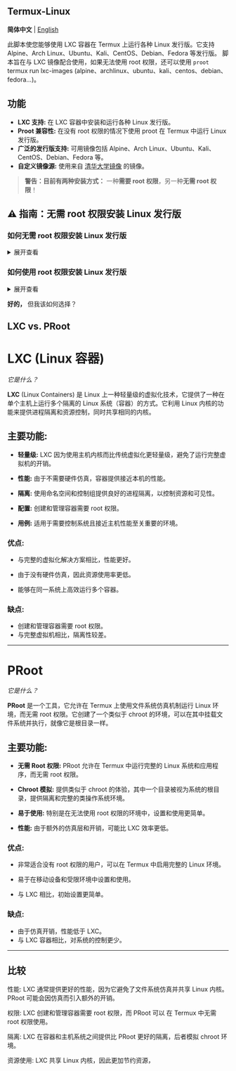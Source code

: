 ## Termux-Linux

**简体中文** | [English](README.md)

此脚本使您能够使用 LXC 容器在 Termux 上运行各种 Linux 发行版。它支持 Alpine、Arch Linux、Ubuntu、Kali、CentOS、Debian、Fedora 等发行版。 脚本旨在与 LXC 镜像配合使用，如果无法使用 root 权限，还可以使用 `proot` termux run lxc-images (alpine、archlinux、ubuntu、kali、centos、debian、fedora...)。

## 功能

- **LXC 支持:** 在 LXC 容器中安装和运行各种 Linux 发行版。
- **Proot 兼容性:** 在没有 root 权限的情况下使用 proot 在 Termux 中运行 Linux 发行版。
- **广泛的发行版支持:** 可用镜像包括 Alpine、Arch Linux、Ubuntu、Kali、CentOS、Debian、Fedora 等。
- **自定义镜像源:** 使用来自 [清华大学镜像](https://mirrors.tuna.tsinghua.edu.cn/lxc-images/images/) 的镜像。

> **警告：目前有两种安装方式：**  一种**需要 root 权限**，另一种**无需 root 权限**！

## ⚠️ 指南：无需 root 权限安装 Linux 发行版 

### 如何**无需 root 权限**安装 Linux 发行版

<details>
<summary>展开查看</summary>

1. 下载 proot-linux.sh 脚本并使用 Termux 执行以下命令：

```bash
chmod +x proot-linux.sh && ./proot-linux.sh
```

> 按照终端提示选择 Linux 发行版和版本。可以直接输入清华镜像源可用的发行版名称和版本号（例如：alpine edge）。

> 等待下载完成，然后按照提示运行相应的启动脚本。

</details>

### 如何**使用 root 权限**安装 Linux 发行版

<details>
<summary>展开查看</summary>

```bash
pkg i tsu -y
tsu
chmod +x lxc-linux.sh && ./lxc-linux.sh
```

</details>

**好的，** 但我该如何选择？

## LXC vs. PRoot

# LXC (Linux 容器)

_它是什么？_

**LXC** (Linux Containers) 是 Linux 上一种轻量级的虚拟化技术，它提供了一种在单个主机上运行多个隔离的 Linux 系统（容器）的方式。它利用 Linux 内核的功能来提供进程隔离和资源控制，同时共享相同的内核。

## 主要功能:

- **轻量级:** LXC 因为使用主机内核而比传统虚拟化更轻量级，避免了运行完整虚拟机的开销。

- **性能:** 由于不需要硬件仿真，容器提供接近本机的性能。

- **隔离:** 使用命名空间和控制组提供良好的进程隔离，以控制资源和可见性。

- **配置:** 创建和管理容器需要 root 权限。

- **用例:** 适用于需要控制系统且接近主机性能至关重要的环境。

### 优点:

- 与完整的虚拟化解决方案相比，性能更好。
- 由于没有硬件仿真，因此资源使用率更低。

- 能够在同一系统上高效运行多个容器。

### 缺点:

- 创建和管理容器需要 root 权限。
- 与完整虚拟机相比，隔离性较差。

-------

# PRoot

_它是什么？_

**PRoot** 是一个工具，它允许在 Termux 上使用文件系统仿真机制运行 Linux 环境，而无需 root 权限。它创建了一个类似于 chroot 的环境，可以在其中挂载文件系统并执行，就像它是根目录一样。

## 主要功能:

- **无需 Root 权限:** PRoot 允许在 Termux 中运行完整的 Linux 系统和应用程序，而无需 root 权限。

- **Chroot 模拟:** 提供类似于 chroot 的体验，其中一个目录被视为系统的根目录，提供隔离和完整的类操作系统环境。

- **易于使用:** 特别是在无法使用 root 权限的环境中，设置和使用更简单。

- **性能:** 由于额外的仿真层和开销，可能比 LXC 效率更低。

### 优点:

- 非常适合没有 root 权限的用户，可以在 Termux 中启用完整的 Linux 环境。

- 易于在移动设备和受限环境中设置和使用。
- 与 LXC 相比，初始设置更简单。

### 缺点:

- 由于仿真开销，性能低于 LXC。
- 与 LXC 容器相比，对系统的控制更少。

-----

## 比较

性能: LXC 通常提供更好的性能，因为它避免了文件系统仿真并共享 Linux 内核。 PRoot 可能会因仿真而引入额外的开销。

权限: LXC 创建和管理容器需要 root 权限，而 PRoot 可以 在 Termux 中无需 root 权限使用。

隔离: LXC 在容器和主机系统之间提供比 PRoot 更好的隔离，后者模拟 chroot 环境。

资源使用: LXC 共享 Linux 内核，因此更加节约资源，
